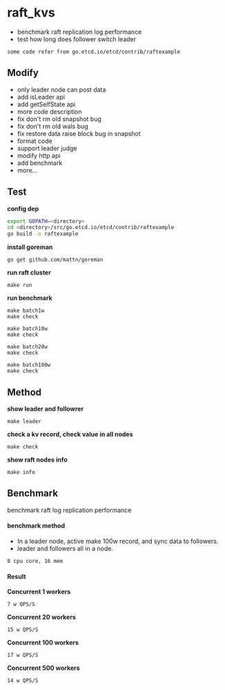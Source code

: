 # raft_kvs

* benchmark raft replication log performance
* test how long does follower switch leader

`some code refer from go.etcd.io/etcd/contrib/raftexample`

## Modify

* only leader node can post data
* add isLeader api
* add getSelfState api
* more code description
* fix don't rm old snapshot bug
* fix don't rm old wals bug
* fix restore data raise block bug in snapshot 
* format code
* support leader judge
* modify http api
* add benchmark
* more...

## Test

**config dep**

```sh
export GOPATH=<directory>
cd <directory>/src/go.etcd.io/etcd/contrib/raftexample
go build -o raftexample
```

**install goreman**

```
go get github.com/mattn/goreman
```

**run raft cluster**

```
make run
```

**run benchmark**

```
make batch1w
make check

make batch10w
make check

make batch20w
make check

make batch100w
make check
```

## Method

**show leader and followrer**

```
make leader
```

**check a kv record, check value in all nodes**

```
make check
```

**show raft nodes info**

```
make info
```

## Benchmark

benchmark raft log replication performance

#### benchmark method

* In a leader node, active make 100w record, and sync data to followers. 
* leader and followers all in a node.

`8 cpu core, 16 mem`

#### Result

**Concurrent 1 workers**

```
7 w QPS/S
```

**Concurrent 20 workers**

```
15 w QPS/S
```

**Concurrent 100 workers**

```
17 w QPS/S
```

**Concurrent 500 workers**

```
14 w QPS/S
```